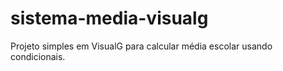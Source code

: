 # sistema-media-visualg
Projeto simples em VisualG para calcular média escolar usando condicionais.
